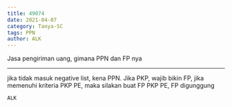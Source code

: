 ```yaml
---
title: 49074
date: 2021-04-07
category: Tanya-SC
tags: PPN
author: ALK
---
```


Jasa pengiriman uang, gimana PPN dan FP nya

---

jika tidak masuk negative list, kena PPN. Jika PKP, wajib bikin FP, jika memenuhi kriteria PKP PE, maka silakan buat FP PKP PE, FP digunggung

`ALK`
